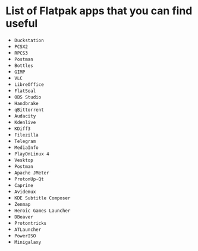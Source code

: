 # List of Flatpak apps that you can find useful
* `Duckstation`
* `PCSX2`
* `RPCS3`
* `Postman`
* `Bottles`
* `GIMP`
* `VLC`
* `LibreOffice`
* `FlatSeal`
* `OBS Studio`
* `Handbrake`
* `qBittorrent`
* `Audacity`
* `Kdenlive`
* `KDiff3`
* `Filezilla`
* `Telegram`
* `MediaInfo`
* `PlayOnLinux 4`
* `Vesktop`
* `Postman`
* `Apache JMeter`
* `ProtonUp-Qt`
* `Caprine`
* `Avidemux`
* `KDE Subtitle Composer`
* `Zenmap`
* `Heroic Games Launcher`
* `DBeaver`
* `Protontricks`
* `ATLauncher`
* `PowerISO`
* `Minigalaxy`